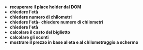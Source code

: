 - **recuperare il place holder dal DOM**
- **chiedere l'età**
- **chiedere numero di chilometri**
- **chiedere l'età**- **chiedere numero di chilometri**
- **chiedere l'età**
- **calcolare il costo del biglietto**
- **calcolare gli sconti**
- **mostrare il prezzo in base al eta e al chilometraggio a schermo**
